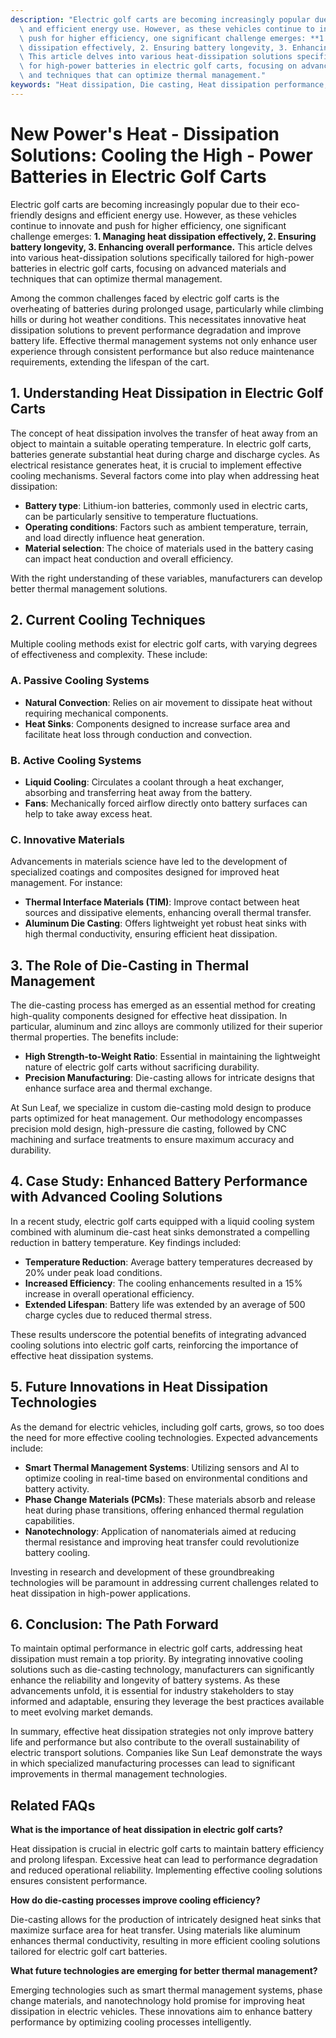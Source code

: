 ```yaml
---
description: "Electric golf carts are becoming increasingly popular due to their eco-friendly designs\
  \ and efficient energy use. However, as these vehicles continue to innovate and\
  \ push for higher efficiency, one significant challenge emerges: **1. Managing heat\
  \ dissipation effectively, 2. Ensuring battery longevity, 3. Enhancing overall performance.**\
  \ This article delves into various heat-dissipation solutions specifically tailored\
  \ for high-power batteries in electric golf carts, focusing on advanced materials\
  \ and techniques that can optimize thermal management."
keywords: "Heat dissipation, Die casting, Heat dissipation performance, Heat dissipation efficiency"
---
```

# New Power's Heat - Dissipation Solutions: Cooling the High - Power Batteries in Electric Golf Carts

Electric golf carts are becoming increasingly popular due to their eco-friendly designs and efficient energy use. However, as these vehicles continue to innovate and push for higher efficiency, one significant challenge emerges: **1. Managing heat dissipation effectively, 2. Ensuring battery longevity, 3. Enhancing overall performance.** This article delves into various heat-dissipation solutions specifically tailored for high-power batteries in electric golf carts, focusing on advanced materials and techniques that can optimize thermal management.

Among the common challenges faced by electric golf carts is the overheating of batteries during prolonged usage, particularly while climbing hills or during hot weather conditions. This necessitates innovative heat dissipation solutions to prevent performance degradation and improve battery life. Effective thermal management systems not only enhance user experience through consistent performance but also reduce maintenance requirements, extending the lifespan of the cart.

## **1. Understanding Heat Dissipation in Electric Golf Carts**

The concept of heat dissipation involves the transfer of heat away from an object to maintain a suitable operating temperature. In electric golf carts, batteries generate substantial heat during charge and discharge cycles. As electrical resistance generates heat, it is crucial to implement effective cooling mechanisms. Several factors come into play when addressing heat dissipation:

- **Battery type**: Lithium-ion batteries, commonly used in electric carts, can be particularly sensitive to temperature fluctuations.
- **Operating conditions**: Factors such as ambient temperature, terrain, and load directly influence heat generation.
- **Material selection**: The choice of materials used in the battery casing can impact heat conduction and overall efficiency.

With the right understanding of these variables, manufacturers can develop better thermal management solutions.

## **2. Current Cooling Techniques**

Multiple cooling methods exist for electric golf carts, with varying degrees of effectiveness and complexity. These include:

### **A. Passive Cooling Systems**

- **Natural Convection**: Relies on air movement to dissipate heat without requiring mechanical components.
- **Heat Sinks**: Components designed to increase surface area and facilitate heat loss through conduction and convection.

### **B. Active Cooling Systems**

- **Liquid Cooling**: Circulates a coolant through a heat exchanger, absorbing and transferring heat away from the battery.
- **Fans**: Mechanically forced airflow directly onto battery surfaces can help to take away excess heat.

### **C. Innovative Materials**

Advancements in materials science have led to the development of specialized coatings and composites designed for improved heat management. For instance:

- **Thermal Interface Materials (TIM)**: Improve contact between heat sources and dissipative elements, enhancing overall thermal transfer.
- **Aluminum Die Casting**: Offers lightweight yet robust heat sinks with high thermal conductivity, ensuring efficient heat dissipation.

## **3. The Role of Die-Casting in Thermal Management**

The die-casting process has emerged as an essential method for creating high-quality components designed for effective heat dissipation. In particular, aluminum and zinc alloys are commonly utilized for their superior thermal properties. The benefits include:

- **High Strength-to-Weight Ratio**: Essential in maintaining the lightweight nature of electric golf carts without sacrificing durability.
- **Precision Manufacturing**: Die-casting allows for intricate designs that enhance surface area and thermal exchange.

At Sun Leaf, we specialize in custom die-casting mold design to produce parts optimized for heat management. Our methodology encompasses precision mold design, high-pressure die casting, followed by CNC machining and surface treatments to ensure maximum accuracy and durability.

## **4. Case Study: Enhanced Battery Performance with Advanced Cooling Solutions**

In a recent study, electric golf carts equipped with a liquid cooling system combined with aluminum die-cast heat sinks demonstrated a compelling reduction in battery temperature. Key findings included:

- **Temperature Reduction**: Average battery temperatures decreased by 20% under peak load conditions.
- **Increased Efficiency**: The cooling enhancements resulted in a 15% increase in overall operational efficiency.
- **Extended Lifespan**: Battery life was extended by an average of 500 charge cycles due to reduced thermal stress.

These results underscore the potential benefits of integrating advanced cooling solutions into electric golf carts, reinforcing the importance of effective heat dissipation systems.

## **5. Future Innovations in Heat Dissipation Technologies**

As the demand for electric vehicles, including golf carts, grows, so too does the need for more effective cooling technologies. Expected advancements include:

- **Smart Thermal Management Systems**: Utilizing sensors and AI to optimize cooling in real-time based on environmental conditions and battery activity.
- **Phase Change Materials (PCMs)**: These materials absorb and release heat during phase transitions, offering enhanced thermal regulation capabilities.
- **Nanotechnology**: Application of nanomaterials aimed at reducing thermal resistance and improving heat transfer could revolutionize battery cooling.

Investing in research and development of these groundbreaking technologies will be paramount in addressing current challenges related to heat dissipation in high-power applications.

## **6. Conclusion: The Path Forward**

To maintain optimal performance in electric golf carts, addressing heat dissipation must remain a top priority. By integrating innovative cooling solutions such as die-casting technology, manufacturers can significantly enhance the reliability and longevity of battery systems. As these advancements unfold, it is essential for industry stakeholders to stay informed and adaptable, ensuring they leverage the best practices available to meet evolving market demands.

In summary, effective heat dissipation strategies not only improve battery life and performance but also contribute to the overall sustainability of electric transport solutions. Companies like Sun Leaf demonstrate the ways in which specialized manufacturing processes can lead to significant improvements in thermal management technologies.

## **Related FAQs**

**What is the importance of heat dissipation in electric golf carts?**

Heat dissipation is crucial in electric golf carts to maintain battery efficiency and prolong lifespan. Excessive heat can lead to performance degradation and reduced operational reliability. Implementing effective cooling solutions ensures consistent performance.

**How do die-casting processes improve cooling efficiency?**

Die-casting allows for the production of intricately designed heat sinks that maximize surface area for heat transfer. Using materials like aluminum enhances thermal conductivity, resulting in more efficient cooling solutions tailored for electric golf cart batteries.

**What future technologies are emerging for better thermal management?**

Emerging technologies such as smart thermal management systems, phase change materials, and nanotechnology hold promise for improving heat dissipation in electric vehicles. These innovations aim to enhance battery performance by optimizing cooling processes intelligently.
